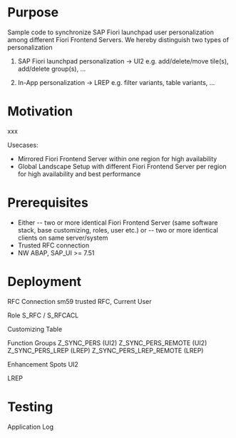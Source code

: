 # Purpose
Sample code to synchronize SAP Fiori launchpad user personalization among different Fiori Frontend Servers.
We hereby distinguish two types of personalization

1) SAP Fiori launchpad personalization -> UI2
e.g. add/delete/move tile(s), add/delete group(s), ...

2) In-App personalization -> LREP
e.g. filter variants, table variants, ...

# Motivation
xxx

Usecases:
* Mirrored Fiori Frontend Server within one region for high availability
* Global Landscape Setup with different Fiori Frontend Server per region for high availability and best performance

# Prerequisites
- Either
-- two or more identical Fiori Frontend Server (same software stack, base customizing, roles, user etc.)
or
-- two or more identical clients on same server/system
- Trusted RFC connection
- NW ABAP, SAP_UI >= 7.51

# Deployment

RFC Connection
sm59 trusted RFC, Current User

Role
S_RFC / S_RFCACL

Customizing Table

Function Groups
Z_SYNC_PERS (UI2)
Z_SYNC_PERS_REMOTE (UI2)
Z_SYNC_PERS_LREP (LREP)
Z_SYNC_PERS_LREP_REMOTE (LREP)

Enhancement Spots
UI2

LREP

# Testing

Application Log